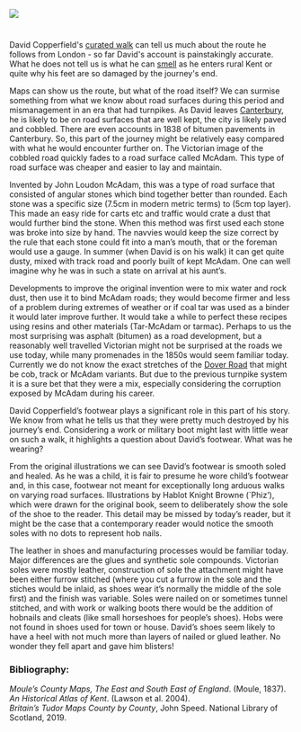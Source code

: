 <a href="https://dev.visual-essays.app"><img src="https://dev-visual-essays.netlify.app/images/ve-button.png"></a> <param ve-config title="Leather and dust: David Copperfield’s shoes and the Dover Road" author="Elizabeth Waterman-Scrase" layout="vtl" banner="/images/banners/19c.jpg">

<param ve-entity eid="Q29303" aliases="Canterbury">
<param ve-entity eid="Q5303515" aliases="Dover road">

<param ve-map center="Q729006" zoom="12">
<param data-map-layer
       title="Kent 1904"
       type="mapwarper"
       mapwarper-id="45555" 
       active="true">
       
<!-- Historical map layers --> 
<param ve-map-layer active mapwarper mapwarper-id="38872" title="Kent 1820"> <param ve-map-layer mapwarper mapwarper-id="44832" title="Kent Topo Survey 1860"> <param ve-map-layer mapwarper mapwarper-id="37387" title="Kent 1808"> <param ve-map-layer mapwarper mapwarper-id="45555" title="Kent 1904">

#

David Copperfield's [curated walk](David_Copperfield_Curated_walk) can tell us much about the route he follows from London - so far David's account is painstakingly accurate. What he does not tell us is what he can [smell](https://vimeo.com/408543370/5eccb2722a) as he enters rural Kent or quite why his feet are so damaged by the journey's end. 
<param ve-map-layer geojson active eid="dickens:dover-road" title="Dover Road" url="/geojson/david-copperfield-dover-road.json">

Maps can show us the route, but what of the road itself? We can surmise something from what we know about road surfaces during this period and mismanagement in an era that had turnpikes. As David leaves [Canterbury](/dickens/david-copperfield-curated-walk), he is likely to be on road surfaces that are well kept, the city is likely paved and cobbled. There are even accounts in 1838 of bitumen pavements in Canterbury. So, this part of the journey might be relatively easy compared with what he would encounter further on. The Victorian image of the cobbled road quickly fades to a road surface called McAdam. This type of road surface was cheaper and easier to lay and maintain. 
<param ve-image url="https://upload.wikimedia.org/wikipedia/commons/d/de/David_reaches_Canterbury%2C_from_David_Copperfield_art_by_Frank_Reynolds.jpg" label="David reaches Canterbury" attribution="Artwork by Frank Reynolds (1876-1853), Public domain, via Wikimedia Commons">
<param ve-map center="Q179224" zoom="11">

Invented by John Loudon McAdam, this was a type of road surface that consisted of angular stones which bind together better than rounded. Each stone was a specific size (7.5cm in modern metric terms) to (5cm top layer). This made an easy ride for carts etc and traffic would crate a dust that would further bind the stone. When this method was first used each stone was broke into size by hand. The navvies would keep the size correct by the rule that each stone could fit into a man’s mouth, that or the foreman would use a gauge. In summer (when David is on his walk) it can get quite dusty, mixed with track road and poorly built of kept McAdam. One can well imagine why he was in such a state on arrival at his aunt’s. 
<param ve-image url="https://upload.wikimedia.org/wikipedia/commons/e/e2/John_Macadam_%281827%E2%80%931865%29.jpg" label="John McAdam (1756 - 1836), Scottish engineer and road-builder" attribution="Unknown author, Public domain, via Wikimedia Commons">

Developments to improve the original invention were to mix water and rock dust, then use it to bind McAdam roads; they would become firmer and less of a problem during extremes of weather or if coal tar was used as a binder it would later improve further. It would take a while to perfect these recipes using resins and other materials (Tar-McAdam or tarmac). Perhaps to us the most surprising was asphalt (bitumen) as a road development, but a reasonably well travelled Victorian might not be surprised at the roads we use today, while many promenades in the 1850s would seem familiar today. Currently we do not know the exact stretches of the [Dover Road](/dickens/david-copperfield-dover-road) that might be cob, track or McAdam variants. But due to the previous turnpike system it is a sure bet that they were a mix, especially considering the corruption exposed by McAdam during his career. 
<param ve-image url="hhttps://upload.wikimedia.org/wikipedia/commons/f/f2/The_Dover_road_%28Page_85%29_BHL25262433.jpg" label="The Dover Road" attribution="Harper, Charles George, Public domain, via Wikimedia Commons">
<param ve-map center="Q5302515" zoom="10">

David Copperfield’s footwear plays a significant role in this part of his story. We know from what he tells us that they were pretty much destroyed by his journey’s end. Considering a work or military boot might last with little wear on such a walk, it highlights a question about David’s footwear. What was he wearing? 
<param ve-image url="https://upload.wikimedia.org/wikipedia/commons/d/de/David_reaches_Canterbury%2C_from_David_Copperfield_art_by_Frank_Reynolds.jpg" label="David reaches Canterbury, from David Copperfield art by Frank Reynolds" description="Canterbury, Mercery Lane (Pre 1876)" attribution="Artwork by Frank Reynolds (1876-1853), Public domain, via Wikimedia Commons">
<param ve-image url="https://upload.wikimedia.org/wikipedia/commons/f/fe/Canterbury%2C_Mercery_Lane.jpg" label="Canterbury, Mercery Lane" description="Canterbury, Mercery Lane (2011)" license="Palickap, CC BY-SA 3.0, via Wikimedia Commons">

From the original illustrations we can see David’s footwear is smooth soled and healed. As he was a child, it is fair to presume he wore child’s footwear and, in this case, footwear not meant for exceptionally long arduous walks on varying road surfaces. Illustrations by Hablot Knight Browne (`Phiz’), which were drawn for the original book, seem to deliberately show the sole of the shoe to the reader. This detail may be missed by today’s reader, but it might be the case that a contemporary reader would notice the smooth soles with no dots to represent hob nails. 
<param ve-image url="/dickens/images/DCshoeswaiter.jpg" label="David Copperfield - shoes">

The leather in shoes and manufacturing processes would be familiar today. Major differences are the glues and synthetic sole compounds. Victorian soles were mostly leather, construction of sole the attachment might have been either furrow stitched (where you cut a furrow in the sole and the stiches would be inlaid, as shoes wear it’s normally the middle of the sole first) and the finish was variable. Soles were nailed on or sometimes tunnel stitched, and with work or walking boots there would be the addition of hobnails and cleats (like small horseshoes for people’s shoes). Hobs were not found in shoes used for town or house. David’s shoes seem likely to have a heel with not much more than layers of nailed or glued leather. No wonder they fell apart and gave him blisters!
<param ve-image url="/dickens/images/DCaunt.jpg" label="David Copperfield - shoes">

### Bibliography:

_Moule’s County Maps, The East and South East of England_. (Moule, 1837).   
_An Historical Atlas of Kent_. (Lawson et al. 2004).   
_Britain’s Tudor Maps County by County_, John Speed. National Library of Scotland, 2019.   
